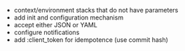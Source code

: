 - context/environment stacks that do not have parameters
- add init and configuration mechanism
- accept either JSON or YAML
- configure notifications
- add :client_token for idempotence (use commit hash)